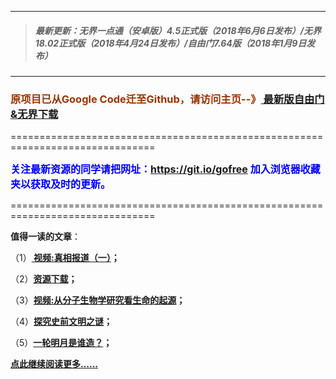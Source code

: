 ***
>##### 最新更新：无界一点通（安卓版）4.5正式版（2018年6月6日发布）/无界18.02正式版（2018年4月24日发布）/自由门7.64版（2018年1月9日发布）
***

<h3><font color="#993300"> 原项目已从Google Code迁至Github，请访问主页--》<a href="https://github.com/sglfree/freesky/wiki/%E8%87%AA%E7%94%B1%E9%97%A8%E6%9C%80%E6%96%B0%E7%89%88%E4%B8%8B%E8%BD%BD-%E6%97%A0%E7%95%8C%E6%B5%8F%E8%A7%88%E6%9C%80%E6%96%B0%E6%AD%A3%E5%BC%8F%E7%89%88%E4%B8%8B%E8%BD%BD-%E7%BF%BB%E5%A2%99%E8%BD%AF%E4%BB%B6%E4%B8%8B%E8%BD%BD" target="_blank"> 最新版自由门&无界下载</a></font></h3>
<p>===============================================================================</p>
<font color="blue" size="3"><strong>关注最新资源的同学请把网址：<font color="#993300"><a href="https://git.io/gofree" target="_blank">https://git.io/gofree</a> </font>加入浏览器收藏夹以获取及时的更新。</strong></font>
<p>===============================================================================</p>
<p><strong>值得一读的文章</strong>：</p>
<p>（1）<strong><a href="https://fsjumpa.global.ssl.fastly.net/forum.php?h=b1" target="_blank"> 视频:真相报道（一）</a>；</strong></p>
<p>（2）<strong><a href="https://fsjumpa.global.ssl.fastly.net/forum.php?h=a4" target="_blank">资源下载</a>；</strong></p>
<p>（3）<strong><a href="https://fsjumpa.global.ssl.fastly.net/forum.php?h=b3" target="_blank">视频:从分子生物学研究看生命的起源</a>；</strong></p>
<p>（4）<strong><a href="https://fsjumpa.global.ssl.fastly.net/forum.php?h=b4" target="_blank">探究史前文明之谜</a>；</strong></p>
<p>（5）<strong><a href="https://fsjumpa.global.ssl.fastly.net/forum.php?h=b6" target="_blank">一轮明月是谁造？</a>；</strong></p>
<p><strong><a href="https://fsjumpa.global.ssl.fastly.net/forum.php?h=b7" target="_blank">点此继续阅读更多……</a></strong></p>

